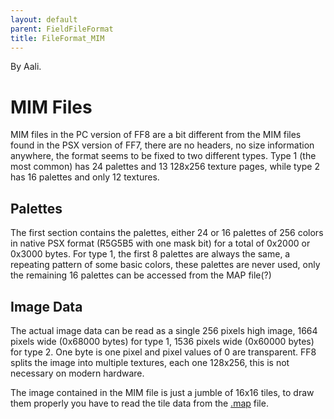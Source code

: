 ```yaml
---
layout: default
parent: FieldFileFormat
title: FileFormat_MIM
---
```


By Aali.

# MIM Files

MIM files in the PC version of FF8 are a bit different from the MIM files found in the PSX version of FF7, there are no headers, no size information anywhere, the format seems to be fixed to two different types. Type 1 (the most common) has 24 palettes and 13 128x256 texture pages, while type 2 has 16 palettes and only 12 textures.

## Palettes

The first section contains the palettes, either 24 or 16 palettes of 256 colors in native PSX format (R5G5B5 with one mask bit) for a total of 0x2000 or 0x3000 bytes. For type 1, the first 8 palettes are always the same, a repeating pattern of some basic colors, these palettes are never used, only the remaining 16 palettes can be accessed from the MAP file(?)

## Image Data

The actual image data can be read as a single 256 pixels high image, 1664 pixels wide (0x68000 bytes) for type 1, 1536 pixels wide (0x60000 bytes) for type 2. One byte is one pixel and pixel values of 0 are transparent. FF8 splits the image into multiple textures, each one 128x256, this is not necessary on modern hardware.

The image contained in the MIM file is just a jumble of 16x16 tiles, to draw them properly you have to read the tile data from the [.map](FileFormat_MAP) file.
